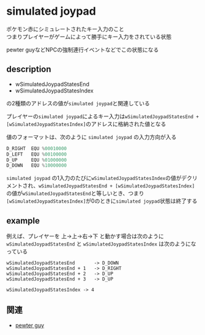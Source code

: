 # simulated joypad

ポケモン赤にシミュレートされたキー入力のこと  
つまりプレイヤーがゲームによって勝手にキー入力をされている状態  

pewter guyなどNPCの強制連行イベントなどでこの状態になる

## description

- wSimulatedJoypadStatesEnd
- wSimulatedJoypadStatesIndex

の2種類のアドレスの値が`simulated joypad`と関連している

プレイヤーの`simulated joypad`によるキー入力は`wSimulatedJoypadStatesEnd + [wSimulatedJoypadStatesIndex]`のアドレスに格納された値となる

値のフォーマットは、次のように `simulated joypad` の入力方向が入る

```asm
D_RIGHT  EQU %00010000
D_LEFT   EQU %00100000
D_UP     EQU %01000000
D_DOWN   EQU %10000000
```

`simulated joypad` の1入力のたびに`wSimulatedJoypadStatesIndex`の値がデクリメントされ、`wSimulatedJoypadStatesEnd + [wSimulatedJoypadStatesIndex]`の値が`wSimulatedJoypadStatesEnd`と等しいとき、つまり`[wSimulatedJoypadStatesIndex]`が0のときに`simulated joypad`状態は終了する

## example

例えば、プレイヤーを 上->上->右->下 と動かす場合は次のように `wSimulatedJoypadStatesEnd` と `wSimulatedJoypadStatesIndex` は次のようになっている

```
wSimulatedJoypadStatesEnd       -> D_DOWN
wSimulatedJoypadStatesEnd + 1   -> D_RIGHT
wSimulatedJoypadStatesEnd + 2   -> D_UP
wSimulatedJoypadStatesEnd + 3   -> D_UP

wSimulatedJoypadStatesIndex -> 4
```

## 関連

- [pewter guy](./pewter_guys.md)
